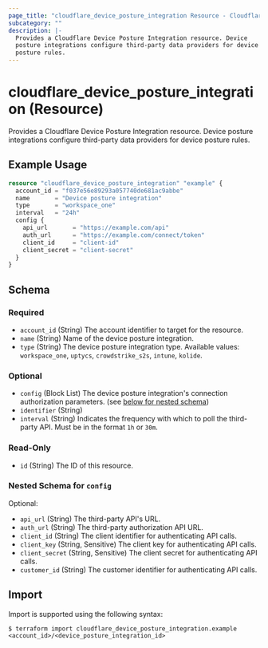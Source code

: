 ```yaml
---
page_title: "cloudflare_device_posture_integration Resource - Cloudflare"
subcategory: ""
description: |-
  Provides a Cloudflare Device Posture Integration resource. Device
  posture integrations configure third-party data providers for device
  posture rules.
---
```


# cloudflare_device_posture_integration (Resource)

Provides a Cloudflare Device Posture Integration resource. Device
posture integrations configure third-party data providers for device
posture rules.

## Example Usage

```terraform
resource "cloudflare_device_posture_integration" "example" {
  account_id = "f037e56e89293a057740de681ac9abbe"
  name       = "Device posture integration"
  type       = "workspace_one"
  interval   = "24h"
  config {
    api_url       = "https://example.com/api"
    auth_url      = "https://example.com/connect/token"
    client_id     = "client-id"
    client_secret = "client-secret"
  }
}
```
<!-- schema generated by tfplugindocs -->
## Schema

### Required

- `account_id` (String) The account identifier to target for the resource.
- `name` (String) Name of the device posture integration.
- `type` (String) The device posture integration type. Available values: `workspace_one`, `uptycs`, `crowdstrike_s2s`, `intune`, `kolide`.

### Optional

- `config` (Block List) The device posture integration's connection authorization parameters. (see [below for nested schema](#nestedblock--config))
- `identifier` (String)
- `interval` (String) Indicates the frequency with which to poll the third-party API. Must be in the format `1h` or `30m`.

### Read-Only

- `id` (String) The ID of this resource.

<a id="nestedblock--config"></a>
### Nested Schema for `config`

Optional:

- `api_url` (String) The third-party API's URL.
- `auth_url` (String) The third-party authorization API URL.
- `client_id` (String) The client identifier for authenticating API calls.
- `client_key` (String, Sensitive) The client key for authenticating API calls.
- `client_secret` (String, Sensitive) The client secret for authenticating API calls.
- `customer_id` (String) The customer identifier for authenticating API calls.

## Import

Import is supported using the following syntax:

```shell
$ terraform import cloudflare_device_posture_integration.example <account_id>/<device_posture_integration_id>
```
